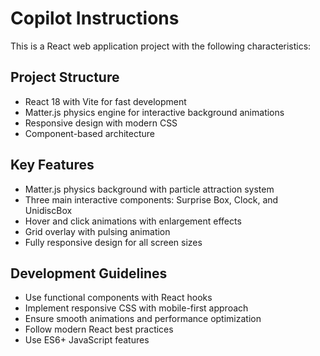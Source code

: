 # Copilot Instructions

<!-- Use this file to provide workspace-specific custom instructions to Copilot. For more details, visit https://code.visualstudio.com/docs/copilot/copilot-customization#_use-a-githubcopilotinstructionsmd-file -->

This is a React web application project with the following characteristics:

## Project Structure
- React 18 with Vite for fast development
- Matter.js physics engine for interactive background animations
- Responsive design with modern CSS
- Component-based architecture

## Key Features
- Matter.js physics background with particle attraction system
- Three main interactive components: Surprise Box, Clock, and UnidiscBox
- Hover and click animations with enlargement effects
- Grid overlay with pulsing animation
- Fully responsive design for all screen sizes

## Development Guidelines
- Use functional components with React hooks
- Implement responsive CSS with mobile-first approach
- Ensure smooth animations and performance optimization
- Follow modern React best practices
- Use ES6+ JavaScript features
